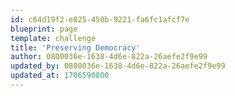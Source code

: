 ```yaml
---
id: c64d19f2-e825-450b-9221-fa6fc1afcf7e
blueprint: page
template: challenge
title: 'Preserving Democracy'
author: 0800036e-1638-4d6e-822a-26aefe2f9e99
updated_by: 0800036e-1638-4d6e-822a-26aefe2f9e99
updated_at: 1706590800
---
```

